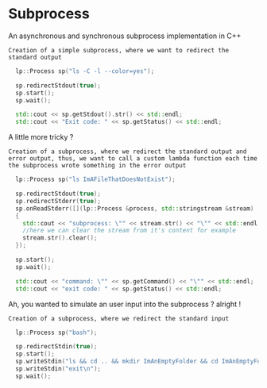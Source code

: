 # Subprocess
An asynchronous and synchronous subprocess implementation in C++

`Creation of a simple subprocess, where we want to redirect the standard output`
```cpp
  lp::Process sp("ls -C -l --color=yes");

  sp.redirectStdout(true);
  sp.start();
  sp.wait();

  std::cout << sp.getStdout().str() << std::endl;
  std::cout << "Exit code: " << sp.getStatus() << std::endl;
```
A little more tricky ?

`Creation of a subprocess, where we redirect the standard output and error output, thus, we want to call a custom lambda function each time the subprocess wrote something in the error output`
```cpp
  lp::Process sp("ls ImAFileThatDoesNotExist");

  sp.redirectStdout(true);
  sp.redirectStderr(true);
  sp.onReadStderr([](lp::Process &process, std::stringstream &stream)
  {
    std::cout << "subprocess: \"" << stream.str() << "\"" << std::endl;
    //here we can clear the stream from it's content for example
    stream.str().clear();
  });

  sp.start();
  sp.wait();

  std::cout << "command: \"" << sp.getCommand() << "\"" << std::endl;
  std::cout << "exit code: " << sp.getStatus() << std::endl;
```
Ah, you wanted to simulate an user input into the subprocess ? alright !

`Creation of a subprocess, where we redirect the standard input`
```cpp
  lp::Process sp("bash");

  sp.redirectStdin(true);
  sp.start();
  sp.writeStdin("ls && cd .. && mkdir ImAnEmptyFolder && cd ImAnEmptyFolder && touch file.txt\n");
  sp.writeStdin("exit\n");
  sp.wait();
```
